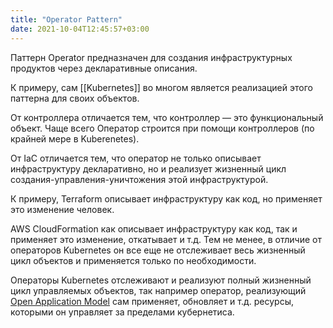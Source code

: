 ```yaml
---
title: "Operator Pattern"
date: 2021-10-04T12:45:57+03:00
---
```


Паттерн Operator предназначен для создания инфраструктурных продуктов через декларативные описания.

К примеру, сам [[Kubernetes]] во многом является реализацией этого паттерна для своих объектов.

От контроллера отличается тем, что контроллер — это функциональный объект. Чаще всего Оператор строится при помощи контроллеров (по крайней мере в Kuberenetes).

От IaC отличается тем, что оператор не только описывает инфраструктуру декларативно, но и реализует жизненный цикл создания-управления-уничтожения этой инфраструктурой.

К примеру, Terraform описывает инфраструктуру как код, но применяет это изменение человек.

AWS CloudFormation как описывает инфраструктуру как код, так и применяет это изменение, откатывает и т.д. Тем не менее, в отличие от операторов Kubernetes он все еще не отслеживает весь жизненный цикл объектов и применяется только по необходимости.

Операторы Kubernetes отслеживают и реализуют полный жизненный цикл управляемых объектов, так например оператор, реализующий [Open Application Model](open-standards) сам применяет, обновляет и т.д. ресурсы, которыми он управляет за пределами кубернетиса.
